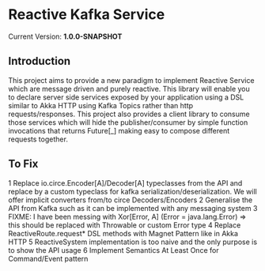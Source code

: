 Reactive Kafka Service
======================

Current Version: **1.0.0-SNAPSHOT**

Introduction
------------
This project aims to provide a new paradigm to implement Reactive Service which are message driven and purely reactive.
This library will enable you to declare server side services exposed by your application using a DSL similar to Akka HTTP
using Kafka Topics rather than http requests/responses.
This project also provides a client library to consume those services which will hide the publisher/consumer by simple function
invocations that returns Future[_] making easy to compose different requests together.

To Fix
------

1 Replace io.circe.Encoder[A]/Decoder[A] typeclasses from the API and replace by a custom typeclass for kafka serialization/deserialization. We will offer implicit converters from/to circe Decoders/Encoders
2 Generalise the API from Kafka such as it can be implemented with any messaging system
3 FIXME: I have been messing with Xor[Error, A] (Error = java.lang.Error) => this should be replaced with Throwable or custom Error type
4 Replace ReactiveRoute.request* DSL methods with Magnet Pattern like in Akka HTTP
5 ReactiveSystem implementation is too naive and the only purpose is to show the API usage
6 Implement Semantics At Least Once for Command/Event pattern